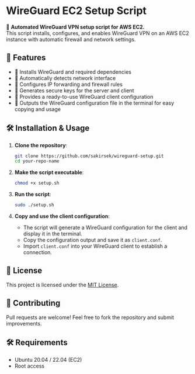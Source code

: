 # WireGuard EC2 Setup Script

🚀 **Automated WireGuard VPN setup script for AWS EC2.**  
This script installs, configures, and enables WireGuard VPN on an AWS EC2 instance with automatic firewall and network settings.

## 📌 Features
- 🔹 Installs WireGuard and required dependencies
- 🔹 Automatically detects network interface
- 🔹 Configures IP forwarding and firewall rules
- 🔹 Generates secure keys for the server and client
- 🔹 Provides a ready-to-use WireGuard client configuration
- 🔹 Outputs the WireGuard configuration file in the terminal for easy copying and usage

## 🛠️ Installation & Usage

1. **Clone the repository**:
   ```bash
   git clone https://github.com/sakirsek/wireguard-setup.git
   cd your-repo-name
   ```

2. **Make the script executable**:
   ```bash
   chmod +x setup.sh
   ```

3. **Run the script**:
   ```bash
   sudo ./setup.sh
   ```

4. **Copy and use the client configuration**:
   - The script will generate a WireGuard configuration for the client and display it in the terminal.
   - Copy the configuration output and save it as `client.conf`.
   - Import `client.conf` into your WireGuard client to establish a connection.

## 📄 License
This project is licensed under the [MIT License](LICENSE).

## 🤝 Contributing
Pull requests are welcome! Feel free to fork the repository and submit improvements.

## 🛠️ Requirements
- Ubuntu 20.04 / 22.04 (EC2)
- Root access